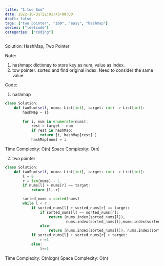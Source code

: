 ```yaml
---
title: "1.two Sum"
date: 2022-10-31T22:01:45+08:00
draft: false
tags: ["two pointer", "169", "easy", "hashmap"]
series: ["leetcode"]
categories: ["coding"]
---
```


Solution:
    HashMap, Two Pointer

Note:
  1. hashmap: dictionay to store key as num, value as index.
  2. tow pointer: sorted and find original index. Need to consider the same value

Code:
1. hashmap
```python
class Solution:
    def twoSum(self, nums: List[int], target: int) -> List[int]:
        hashMap = {}
        
        for i, num in enumerate(nums):
            rest = target - num
            if rest in hashMap:
                return [i, hashMap[rest] ]
            hashMap[num] = i
```
Time Complexity: O(n)
Space Complexity: O(n)

2. two pointer
```python
class Solution:
    def twoSum(self, nums: List[int], target: int) -> List[int]:
        l = 0
        r = len(nums) - 1
        if nums[l] + nums[r] == target:
            return [l, r]

        sorted_nums = sorted(nums)        
        while l < r :
            if sorted_nums[l] + sorted_nums[r] == target:
                if sorted_nums[l] == sorted_nums[r]:
                    return [nums.index(sorted_nums[l]), 
                            nums.index(sorted_nums[l],nums.index(sorted_nums[l])+1)]
                else:
                    return [nums.index(sorted_nums[l]), nums.index(sorted_nums[r])]
            if sorted_nums[l] + sorted_nums[r] > target:
                r-=1
            else:
                l+=1
```
Time Complexity: O(nlogn)
Space Complexity: O(n)